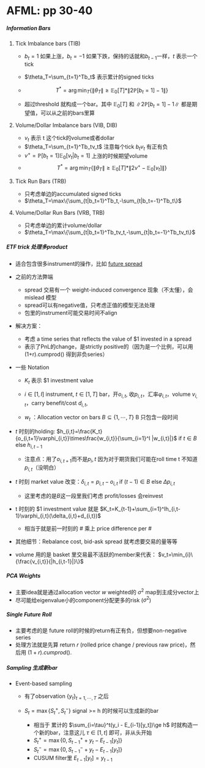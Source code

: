 # AFML: pp 30-40

##### Information Bars

1. Tick Imbalance bars (TIB)

    - $b_t=1$ 如果上涨，$b_t=-1$ 如果下跌，保持的话就和$b_{t-1}$一样，$t$ 表示一个tick
    - $\theta_T=\sum_{t=1}^Tb_t$ 表示累计的signed ticks

    - $$T^* =\arg\min_T\{\|\theta_T\|\ge \mathbb{E}_0[T]*\|2\mathbb{P}[b_t=1]-1\|\}$$
    - 超过threshold 就构成一个bar。其中 $\mathbb{E}_0[T]$ 和 $\|2\mathbb{P}[b_t=1]-1\|$ 都是期望值，可以从之前的bars里算

2. Volume/Dollar Imbalance bars (VIB, DIB)

    - $v_t$ 表示 t 这个tick的volume或者dollar
    - $\theta_T=\sum_{t=1}^Tb_tv_t$ 注意每个tick $b_tv_t$ 有正有负
    - $v^+=\mathbb{P}[b_t=1]\mathbb{E}_0[v_t|b_t=1]$ 上涨的时候期望volume
    - $$T^* =\arg\min_T\{\|\theta_T\|\ge \mathbb{E}_0[T]*\|2v^+-\mathbb{E}_0[v_t]\|\}$$

3. Tick Run Bars (TRB)
    - 只考虑单边的accumulated signed ticks
    - $\theta_T=\max\{\sum_{t|b_t=1}^Tb_t,-\sum_{t|b_t=-1}^Tb_t\}$
4. Volume/Dollar Run Bars (VRB, TRB)
    - 只考虑单边的累计volume/dollar
    - $\theta_T=\max\{\sum_{t|b_t=1}^Tb_tv_t,-\sum_{t|b_t=-1}^Tb_tv_t\}$

##### ETF trick 处理多product

- 适合包含很多instrument的操作，比如 [future spread](https://www.cmegroup.com/education/courses/understanding-futures-spreads/futures-spread-overview.html)

- 之前的方法弊端

    - spread 交易有一个 weight-induced convergence 现象（不太懂），会mislead 模型
    - spread可以有negative值，只考虑正值的模型无法处理
    - 包里的instrument可能交易时间不align

- 解决方案：

    - 考虑 a time series that reflects the value of $1 invested in a spread
    - 表示了PnL的change，是strictly positive的（因为是一个比例，可以用(1+r).cumprod() 得到非负series）

- 一些 Notation

    - $K_t$ 表示 $1 investment value

    - $i\in[1,I]$ instrument, $t\in[1,T]$ bar，开$o_{i,t}$, 收$p_{i,t}$，汇率$\varphi_{i,t}$，volume $v_{i,t}$，carry benefit/cost $d_{i,t}$, 

    -  $w_t$ ：Allocation vector on bars $B\subseteq\{1,\cdots,T\}$ B 只包含一段时间

- $t$ 时刻的holding: $h_{i,t}=\frac{K_t}{o_{i,t+1}\varphi_{i,t}}\times\frac{w_{i,t}}{\sum_{i=1}^I |w_{i,t}|}$ if $t\in B$ else $h_{i,t-1}$ 
    - 注意点：用了$o_{i,t+1}$而不是$p_i,t$ 因为对于期货我们可能在roll time t 不知道 $p_{i,t}$（没明白）
- $t$ 时刻 market value 改变：$\delta_{i,t}=p_{i,t}-o_{i,t}$ if $(t-1)\in B$ else $\Delta p_{i,t}$
    - 这里考虑的是$B$这一段里我们考虑 profit/losses 会reinvest
- t 时刻的 \$1 investment value 就是 $K_t=K_{t-1}+\sum_{i=1}^Ih_{i,t-1}\varphi_{i,t}(\delta_{i,t}+d_{i,t})$
    - 相当于就是前一时刻的 # 乘上 price difference per #
- 其他细节：Rebalance cost, bid-ask spread 就考虑要交易的量等等
-  volume 用的是 basket 里交易最不活跃的member来代表： $v_t=\min_{i}\{\frac{v_{i,t}}{|h_{i,t-1}|}\}$ 

##### PCA Weights

- 主要idea就是通过allocation vector $w$ weighted的 $\sigma^2$ map到主成分vector上
- 尽可能给eigenvalue小的component分配更多的risk ($\sigma^2$)

##### Single Future Roll

- 主要考虑的是 future roll的时候的return有正有负，但想要non-negative  series
- 处理方法就是先算 return $r$ (rolled price change / previous raw price)，然后用 $(1+r).cumprod()$.

##### Sampling 生成新bar 

- Event-based sampling

    - 有了observation $\{y_t\}_{t=1,\cdots,T}$ 之后

    - $S_t=\max\{S_t^+,S_t^-\}$ signal >= h 的时候可以生成新的bar
        - 相当于 累计的 $\sum_{i=\tau}^t(y_i - E_{i-1}[y_t])\ge h$ 时就构造一个新的bar，注意这儿 $\tau \in[1,t]$ 即可，非从头开始
        - $S_t^+=\max\{0, S_{t-1}^+ + y_t - E_{t-1}[y_t]\}$
        - $S_t^-=\max\{0, S_{t-1}^- + y_t - E_{t-1}[y_t]\}$
        - CUSUM filter里 $E_{t-1}[y_t]=y_{t-1}$

